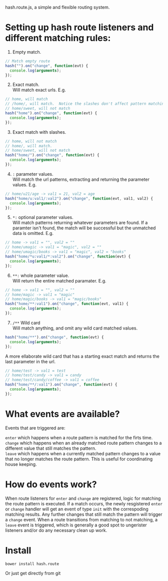 hash.route.js, a simple and flexible routing system.<br>


Setting up hash route listeners and different matching rules:
====

1) Empty match.<br>
``` javascript
// Match empty route
hash("").on("change", function(evt) {
  console.log(arguments);
});
```

2) Exact match. <br>
Will match exact urls.  E.g.

``` javascript
// home, will match
// /home/, will match.  Notice the slashes don't affect pattern matching.
// home/sweet, will not match
hash("home").on("change", function(evt) {
  console.log(arguments);
});
```

3) Exact match with slashes.

``` javascript
// home, will not match
// home/, will match.
// home/sweet, will not match
hash("home/").on("change", function(evt) {
  console.log(arguments);
});
```


4) <code>:</code> parameter values.<br>
Will match the url patterns, extracting and returning the parameter values. E.g.

``` javascript
// home/u21/age -> val1 = 21, val2 = age
hash("home/u:val1/:val2").on("change", function(evt, val1, val2) {
  console.log(arguments);
});
```

5) <code>*:</code> optional parameter values.<br>
Will match patterns returning whatever parameters are found. If a paramter isn't found, the match will be successful but the unmatched data is omitted. E.g.

``` javascript
// home -> val1 = "", val2 = ""
// home/umagic -> val1 = "magic", val2 = ""
// home/umagic/books -> val1 = "magic", val2 = "books"
hash("home/*u:val1/*:val2").on("change", function(evt) {
  console.log(arguments);
});
```

6) <code>**:</code> whole parameter value.<br>
Will return the entire matched paramater. E.g.<br>

``` javascript
// home -> val1 = "", val2 = ""
// home/magic -> val1 = "magic"
// home/magic/books -> val1 = "magic/books"
hash("home/**:val1").on("change", function(evt, val1) {
  console.log(arguments);
});
```

7) <code>/**</code> Wild card<br>
Will match anything, and omit any wild card matched values.

``` javascript
hash("home/**").on("change", function(evt) {
  console.log(arguments);
});
```

A more ellaborate wild card that has a starting exact match and returns the last parameter in the url.

``` javascript
// home/test -> val1 = test
// home/test/candy -> val1 = candy
// home/test/candy/coffee -> val1 = coffee
hash("home/**/:val1").on("change", function(evt) {
  console.log(arguments);
});
```

What events are available?
====

Events that are triggered are:

<code>enter</code> which happens when a route pattern is matched for the firts time.<br>
<code>change</code> which happens when an already matched route pattern changes to a different value that still matches the pattern.<br>
<code>leave</code> which happens when a currently matched pattern changes to a value that no longer matches the route pattern.  This is useful for coordinating house keeping.


How do events work?
====

When route listeners for <code>enter</code> and <code>change</code> are registered, logic for matching the route pattern is executed.  If a match occurs, the newly resgistered <code>enter</code> or <code>change</code> handler will get an event of type <code>init</code> with the correspoding matching results.  Any further changes that still match the pattern will trigger a <code>change</code> event.  When a route transitions from matching to not matching, a <code>leave</code> event is triggered, which is generally a good spot to ungerister listeners and/or do any necessary clean up work.


Install
===============
``` shell
bower install hash.route
```
Or just get directly from git
